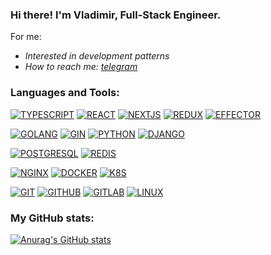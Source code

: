 ### Hi there! I'm Vladimir, Full-Stack Engineer.

For me:
- *Interested in development patterns*
- *How to reach me: [telegram](https://exiltrip.t.me)*


### Languages and Tools:


[![TYPESCRIPT](https://img.shields.io/badge/typescript-grey.svg?style=for-the-badge&logo=typescript)](#)
[![REACT](https://img.shields.io/badge/react-grey.svg?style=for-the-badge&logo=react)](#)
[![NEXTJS](https://img.shields.io/badge/nextjs-grey.svg?style=for-the-badge&logo=nextjs)](#)
[![REDUX](https://img.shields.io/badge/redux-grey.svg?style=for-the-badge&logo=redux)](#)
[![EFFECTOR](https://img.shields.io/badge/effector-grey.svg?style=for-the-badge&logo=effector)](#)

[![GOLANG](https://img.shields.io/badge/golang-grey.svg?style=for-the-badge&logo=go)](#)
[![GIN](https://img.shields.io/badge/gin-grey.svg?style=for-the-badge&logo=gin)](#)
[![PYTHON](https://img.shields.io/badge/python-grey.svg?style=for-the-badge&logo=python)](#)
[![DJANGO](https://img.shields.io/badge/django-grey.svg?style=for-the-badge&logo=django)](#)

[![POSTGRESQL](https://img.shields.io/badge/PostgreSQL-grey.svg?style=for-the-badge&logo=postgreSQL)](#)
[![REDIS](https://img.shields.io/badge/redis-grey.svg?style=for-the-badge&logo=redis)](#)

[![NGINX](https://img.shields.io/badge/Nginx-grey.svg?style=for-the-badge&logo=nginx)](#)
[![DOCKER](https://img.shields.io/badge/Docker-grey.svg?style=for-the-badge&logo=docker)](#)
[![K8S](https://img.shields.io/badge/Kubernetes-grey.svg?style=for-the-badge&logo=kubernetes)](#)

[![GIT](https://img.shields.io/badge/Git-grey.svg?style=for-the-badge&logo=Git)](#)
[![GITHUB](https://img.shields.io/badge/GitHub-grey.svg?style=for-the-badge&logo=GitHub)](#)
[![GITLAB](https://img.shields.io/badge/GitLab-grey.svg?style=for-the-badge&logo=GitLab)](#)
[![LINUX](https://img.shields.io/badge/Linux-grey.svg?style=for-the-badge&logo=Linux)](#)


### My GitHub stats:

[![Anurag's GitHub stats](https://github-readme-stats.asklar.vercel.app/api?show_icons=true&include_all_commits=false&count_private=true&disable_animations=false&theme=dark&locale=en&hide_border=true&custom_title=Github&nbsp;Stats&username=exiltrip)](https://github.com/anuraghazra/github-readme-stats)

